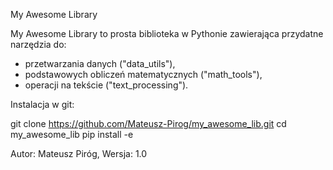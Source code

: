 My Awesome Library

My Awesome Library to prosta biblioteka w Pythonie zawierająca przydatne narzędzia do:
- przetwarzania danych ("data_utils"),
- podstawowych obliczeń matematycznych ("math_tools"),
- operacji na tekście ("text_processing").

Instalacja w git:

git clone https://github.com/Mateusz-Pirog/my_awesome_lib.git
cd my_awesome_lib
pip install -e

Autor: Mateusz Piróg, Wersja: 1.0
